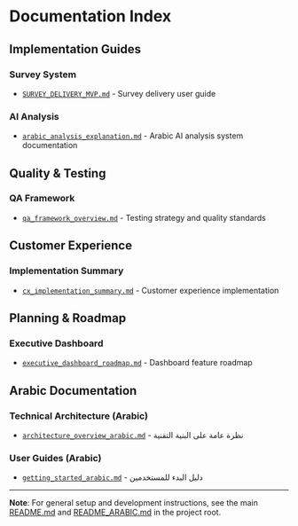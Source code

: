 # Documentation Index

## Implementation Guides

### **Survey System**
- [`SURVEY_DELIVERY_MVP.md`](SURVEY_DELIVERY_MVP.md) - Survey delivery user guide

### **AI Analysis**
- [`arabic_analysis_explanation.md`](arabic_analysis_explanation.md) - Arabic AI analysis system documentation

## Quality & Testing

### **QA Framework**
- [`qa_framework_overview.md`](qa_framework_overview.md) - Testing strategy and quality standards

## Customer Experience

### **Implementation Summary**
- [`cx_implementation_summary.md`](cx_implementation_summary.md) - Customer experience implementation

## Planning & Roadmap

### **Executive Dashboard**
- [`executive_dashboard_roadmap.md`](executive_dashboard_roadmap.md) - Dashboard feature roadmap

## Arabic Documentation

### **Technical Architecture (Arabic)**
- [`architecture_overview_arabic.md`](architecture_overview_arabic.md) - نظرة عامة على البنية التقنية

### **User Guides (Arabic)**
- [`getting_started_arabic.md`](getting_started_arabic.md) - دليل البدء للمستخدمين

---

**Note**: For general setup and development instructions, see the main [README.md](../README.md) and [README_ARABIC.md](../README_ARABIC.md) in the project root.